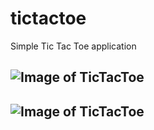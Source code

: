 # tictactoe

Simple Tic Tac Toe application

![Image of TicTacToe](https://imgur.com/Sh044E2.png)
---------------------------------------------------------
![Image of TicTacToe](https://imgur.com/Tmab0kV.png)
----------------------------------------------------------
